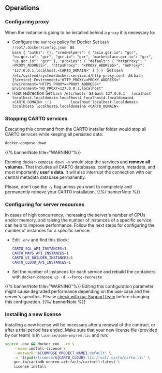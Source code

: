 ## Operations

### Configuring proxy

When the instance is going to be installed behind a `proxy` it is necessary to:

* Configure the `noProxy` policy for Docker
	Set
		```bash
		/root/.docker/config.json
		```
	as	
		```bash
		{
    			"auths": {},
    			"credHelpers":
    			{
        			"asia.gcr.io": "gcr",
        			"eu.gcr.io": "gcr",
        			"gcr.io": "gcr",
        			"marketplace.gcr.io": "gcr",
        			"us.gcr.io": "gcr"
    			},
    			"proxies": {
        			"default":
        			{
            				"httpProxy": "<PROXY_ADDRESS>",
            				"httpsProxy": "<PROXY_ADDRESS>",
            				"noProxy": "127.0.0.1,localhost,<CARTO_DOMAIN>"
        			}
    			}
		}
		```
	Set
		```bash
		/etc/systemd/system/docker.service.d/http-proxy.conf
		```
	as
		```bash
		[Service]
		Environment="HTTP_PROXY=<PROXY_ADDRESS>"
		Environment="HTTPS_PROXY=<PROXY_ADDRESS>"
		Environment="NO_PROXY=127.0.0.1,localhost"
		``` 
* Host redirection
	Set
		```bash
		/etc/hosts
		```
	as
		```bash
		127.0.0.1   localhost localhost.localdomain localhost4 localhost4.localdomain4 <CARTO_DOMAIN>
		::1         localhost localhost.localdomain localhost6 localhost6.localdomain6 <CARTO_DOMAIN>
		```

### Stopping CARTO services

Executing this command from the CARTO installer folder would stop all CARTO services while keeping all persisted data:

```bash
docker-compose down
```

{{% bannerNote title="WARNING"%}}

Running `docker-compose down -v` would stop the services and **remove all volumes**. That includes all CARTO databases: configuration, metadata, and most importantly **user's data**. It will also interrupt the connection with our central metadata database permanently. 

Please, don't use the `-v` flag unless you want to completely and permanently remove your CARTO installation.
{{%/ bannerNote %}}


<!-- 
### Upgrading

Upgrading the installation requires a new installer package provided by the CARTO team. Follow these steps to have your instance updated


### Persisting configuration across upgrades

Using `.env.customer` file to persist configuration
-->

### Configuring for server resources

In cases of high concurrency, increasing the server's number of CPUs and/or memory, and raising the number of instances of a specific service can help to improve performance. Follow the next steps for configuring the number of instances for a specific service:

* Edit `.env` and find this block:
	```bash
	CARTO_SQL_API_INSTANCES=1
	CARTO_MAPS_API_INSTANCES=1
	CARTO_UI_BUILDER_INSTANCES=1
	CARTO_CLOUD_API_INSTANCES=1
	```
* Set the number of instances for each service and rebuild the containers with `docker-compose up -d --force-recreate`

{{% bannerNote title="WARNING"%}}
Editing this configuration parameter might cause degraded performance depending on the use-case and the server's specifics. Please [check with our Support team](mailto:enterprise-support@carto.com) before changing this configuration.
{{%/ bannerNote %}}

### Installing a new license

Installing a new license will be necessary after a renewal of the contract, or after a trial period has ended.
Make sure that your new license file (provided by our team) is in `license/acme-onprem.lic` and run:

```bash
source .env && docker run --rm \
    --name install-license \
    --network "${COMPOSE_PROJECT_NAME}_default" \
    -v "$(pwd)/license/${CARTO_CLOUD}.lic:/root/.carto/carto.lic" \
    gcr.io/cartodb-onprem-artifacts/cartoctl:latest \
    license install
```


